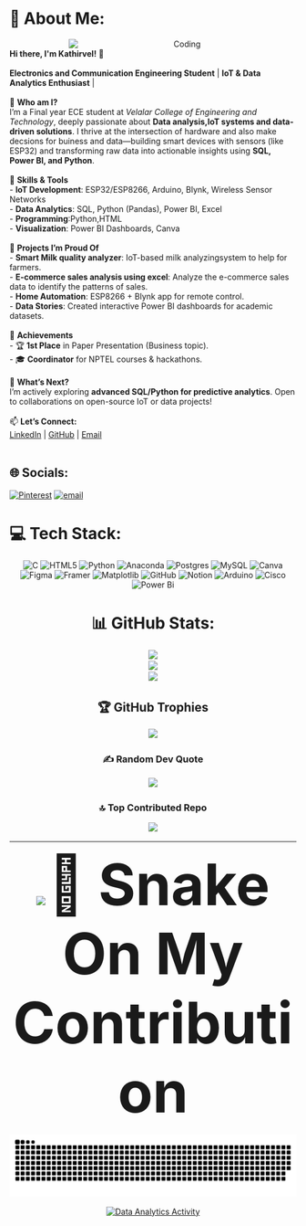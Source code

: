 # 💫 About Me:
<div align="center">
  
<img align="right" alt="Coding" width="400" 
     src="https://camo.githubusercontent.com/2366b34bb903c09617990fb5fff4622f3e941349e846ddb7e73df872a9d21233/68747470733a2f2f63646e2e6472696262626c652e636f6d2f75736572732f3733303730332f73637265656e73686f74732f363538313234332f6176656e746f2e676966">

</div>

  <br>**Hi there, I'm Kathirvel!** 👋  <br><br>**Electronics and Communication Engineering Student** | **IoT & Data Analytics Enthusiast** |<br><br>🔹 **Who am I?**  <br>I’m a Final year ECE student at *Velalar College of Engineering and Technology*, deeply passionate about **Data analysis,IoT systems and data-driven solutions**. I thrive at the intersection of hardware and also make decsions for buiness and data—building smart devices with sensors (like ESP32) and transforming raw data into actionable insights using **SQL, Power BI, and Python**.  <br><br>🔹 **Skills & Tools**  <br>- **IoT Development**: ESP32/ESP8266, Arduino, Blynk, Wireless Sensor Networks  <br>- **Data Analytics**: SQL, Python (Pandas), Power BI, Excel  <br>- **Programming**:Python,HTML  <br>- **Visualization**: Power BI Dashboards, Canva  <br><br>🔹 **Projects I’m Proud Of**  <br>- **Smart Milk quality analyzer**: IoT-based milk analyzingsystem to help for farmers.  <br>- **E-commerce sales analysis using excel**: Analyze the e-commerce sales data to identify the patterns of sales.  <br>- **Home Automation**: ESP8266 + Blynk app for remote control.  <br>- **Data Stories**: Created interactive Power BI dashboards for academic datasets.  <br><br>🔹 **Achievements**  <br>- 🏆 **1st Place** in Paper Presentation (Business topic). <br>- 🎓 **Coordinator** for NPTEL courses & hackathons.  <br><br>🔹 **What’s Next?**  <br>I’m actively exploring  **advanced SQL/Python for predictive analytics**. Open to collaborations on open-source IoT or data projects!  <br><br>📫 **Let’s Connect:**  <br>[LinkedIn](www.linkedin.com/in/kathir-vel-e-66649b293) | [GitHub](https://github.com/KATHIRVEL-E) | [Email](mailto:eshakathirvel@gmail.com)<br><br>
  
## 🌐 Socials:
[![Pinterest](https://img.shields.io/badge/Pinterest-%23E60023.svg?logo=Pinterest&logoColor=white)](https://pinterest.com/Kathirz01) [![email](https://img.shields.io/badge/Email-D14836?logo=gmail&logoColor=white)](mailto:eshakathirvel@gmail.com) 

# 💻 Tech Stack:
<div align="center">
  
![C](https://img.shields.io/badge/c-%2300599C.svg?style=flat-square&logo=c&logoColor=white) ![HTML5](https://img.shields.io/badge/html5-%23E34F26.svg?style=flat-square&logo=html5&logoColor=white) ![Python](https://img.shields.io/badge/python-3670A0?style=flat-square&logo=python&logoColor=ffdd54) ![Anaconda](https://img.shields.io/badge/Anaconda-%2344A833.svg?style=flat-square&logo=anaconda&logoColor=white) ![Postgres](https://img.shields.io/badge/postgres-%23316192.svg?style=flat-square&logo=postgresql&logoColor=white) ![MySQL](https://img.shields.io/badge/mysql-4479A1.svg?style=flat-square&logo=mysql&logoColor=white) ![Canva](https://img.shields.io/badge/Canva-%2300C4CC.svg?style=flat-square&logo=Canva&logoColor=white) ![Figma](https://img.shields.io/badge/figma-%23F24E1E.svg?style=flat-square&logo=figma&logoColor=white) ![Framer](https://img.shields.io/badge/Framer-black?style=flat-square&logo=framer&logoColor=blue) ![Matplotlib](https://img.shields.io/badge/Matplotlib-%23ffffff.svg?style=flat-square&logo=Matplotlib&logoColor=black) ![GitHub](https://img.shields.io/badge/github-%23121011.svg?style=flat-square&logo=github&logoColor=white) ![Notion](https://img.shields.io/badge/Notion-%23000000.svg?style=flat-square&logo=notion&logoColor=white) ![Arduino](https://img.shields.io/badge/-Arduino-00979D?style=flat-square&logo=Arduino&logoColor=white) ![Cisco](https://img.shields.io/badge/cisco-%23049fd9.svg?style=flat-square&logo=cisco&logoColor=black) ![Power Bi](https://img.shields.io/badge/power_bi-F2C811?style=flat-square&logo=powerbi&logoColor=black)
# 📊 GitHub Stats:
<div align="center"><div align="center">
  
![](https://github-readme-stats.vercel.app/api?username=KATHIRVEL-E&theme=radical&hide_border=false&include_all_commits=true&count_private=true)<br/>
![](https://nirzak-streak-stats.vercel.app/?user=KATHIRVEL-E&theme=radical&hide_border=false)<br/>
![](https://github-readme-stats.vercel.app/api/top-langs/?username=KATHIRVEL-E&theme=radical&hide_border=false&include_all_commits=true&count_private=true&layout=compact)

## 🏆 GitHub Trophies
<div align="center">
  
![](https://github-profile-trophy.vercel.app/?username=KATHIRVEL-E&theme=radical&no-frame=false&no-bg=true&margin-w=4)

### ✍️ Random Dev Quote
<div align="center">
  
![](https://quotes-github-readme.vercel.app/api?type=vetical&theme=radical)

### 🔝 Top Contributed Repo
<div align="center">
  
![](https://github-contributor-stats.vercel.app/api?username=KATHIRVEL-E&limit=5&theme=dark&combine_all_yearly_contributions=true)

---
[![](https://visitcount.itsvg.in/api?id=KATHIRVEL-E&icon=8&color=4)](https://visitcount.itsvg.in)
<strong style="font-size: 100px;">🐍 Snake On My Contribution</strong>

 ![snake gif](https://github.com/KATHIRVEL-E/KATHIRVEL-E/blob/output/github-snake-dark.svg)
 </div>
 
 [![Data Analytics Activity](https://github-readme-activity-graph.vercel.app/graph?username=KATHIRVEL-E&theme=github-compact&hide_border=true&area=true&custom_title=My%20Data%20Journey)](https://github.com/KATHIRVEL-E)

